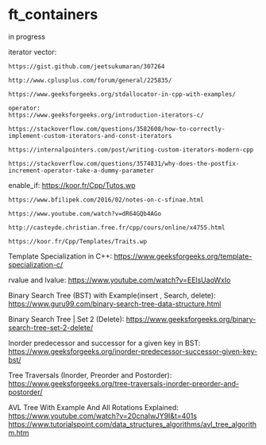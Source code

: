 # ft_containers
in progress

iterator vector:

	https://gist.github.com/jeetsukumaran/307264

	http://www.cplusplus.com/forum/general/225835/

	https://www.geeksforgeeks.org/stdallocator-in-cpp-with-examples/

	operator:
	https://www.geeksforgeeks.org/introduction-iterators-c/

	https://stackoverflow.com/questions/3582608/how-to-correctly-implement-custom-iterators-and-const-iterators

	https://internalpointers.com/post/writing-custom-iterators-modern-cpp

	https://stackoverflow.com/questions/3574831/why-does-the-postfix-increment-operator-take-a-dummy-parameter


enable_if:
	https://koor.fr/Cpp/Tutos.wp

	https://www.bfilipek.com/2016/02/notes-on-c-sfinae.html
	
	https://www.youtube.com/watch?v=dR64GQb4AGo

	http://casteyde.christian.free.fr/cpp/cours/online/x4755.html

	https://koor.fr/Cpp/Templates/Traits.wp

Template Specialization in C++:
		https://www.geeksforgeeks.org/template-specialization-c/

rvalue and lvalue:
		https://www.youtube.com/watch?v=EElsUaoWxIo

Binary Search Tree (BST) with Example(insert , Search, delete):
	https://www.guru99.com/binary-search-tree-data-structure.html

Binary Search Tree | Set 2 (Delete):
	https://www.geeksforgeeks.org/binary-search-tree-set-2-delete/

Inorder predecessor and successor for a given key in BST:
	https://www.geeksforgeeks.org/inorder-predecessor-successor-given-key-bst/

Tree Traversals (Inorder, Preorder and Postorder):
	https://www.geeksforgeeks.org/tree-traversals-inorder-preorder-and-postorder/

AVL Tree With Example And All Rotations Explained:
	https://www.youtube.com/watch?v=20cnaIwJY9I&t=401s
	https://www.tutorialspoint.com/data_structures_algorithms/avl_tree_algorithm.htm